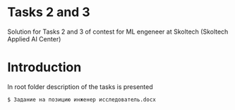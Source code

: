 # Tasks 2 and 3
Solution for Tasks 2 and 3 of contest for ML engeneer at Skoltech (Skoltech Applied AI Center)

# Introduction
In root folder description of the tasks is presented 

```
$ Задание на позицию инженер исследователь.docx
```

